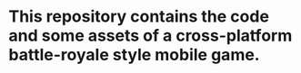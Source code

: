 # This repository contains the code and some assets of a cross-platform battle-royale style mobile game. 
